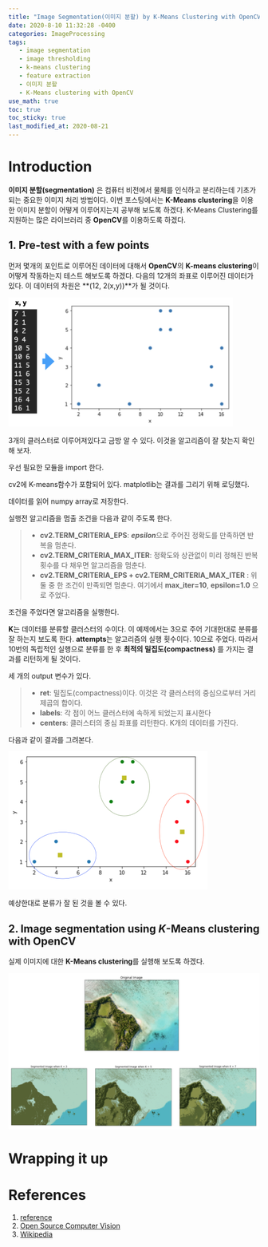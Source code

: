 ```yaml
---
title: "Image Segmentation(이미지 분할) by K-Means Clustering with OpenCV"
date: 2020-8-10 11:32:28 -0400
categories: ImageProcessing
tags:
   - image segmentation
   - image thresholding
   - k-means clustering
   - feature extraction
   - 이미지 분할 
   - K-Means clustering with OpenCV
use_math: true
toc: true
toc_sticky: true
last_modified_at: 2020-08-21
---
```


# Introduction 

**이미지 분할(segmentation)** 은 컴퓨터 비전에서 물체를 인식하고 분리하는데 기초가 되는 중요한 이미지 처리 방법이다. 
이번 포스팅에서는 **K-Means clustering**을 이용한 이미지 분할이 어떻게 이루어지는지 공부해 보도록 하겠다. K-Means Clustering를 지원하는 많은 라이브러리 중 
**OpenCV**를 이용하도록 하겠다. 


## 1. Pre-test with a few points  
   
   먼저 몇개의 포인트로 이루어진 데이터에 대해서 **OpenCV**의 **K-means clustering**이 어떻게 작동하는지 테스트 해보도록 하겠다. 
   다음의 12개의 좌표로 이루어진 데이터가 있다. 이 데이터의 차원은 **(12, 2(x,y))**가 될 것이다. 
   
   <img src="/assets/images/kmeans_test_fig1.jpeg" width="450px" >
   
   3개의 클러스터로 이루어져있다고 금방 알 수 있다. 이것을 알고리즘이 잘 찾는지 확인해 보자. 
   
   우선 필요한 모듈을 import 한다. 
   
   <script src="https://gist.github.com/gimoonnam/93baf6bef05d8ad50e35c10bec85e017.js"></script>

   cv2에 K-means함수가 포함되어 있다. matplotlib는 결과를 그리기 위해 로딩했다. 
   
   
   데이터를 읽어 numpy array로 저장한다. 
   
   <script src="https://gist.github.com/gimoonnam/bee9944aeb37d7ce84e4cb035d297fab.js"></script>
   
   
   실행전 알고리즘을 멈출 조건을 다음과 같이 주도록 한다. 
   
   <script src="https://gist.github.com/gimoonnam/8c8de044e14f64cea1fe1a0bf05924cb.js"></script>
  
   > * **cv2.TERM_CRITERIA_EPS**: ***epsilon***으로 주어진 정확도를 만족하면 반복을 멈춘다. 
   > * **cv2.TERM_CRITERIA_MAX_ITER**: 정확도와 상관없이 미리 정해진 반복 횟수를 다 채우면 알고리즘을 멈춘다. 
   > * **cv2.TERM_CRITERIA_EPS + cv2.TERM_CRITERIA_MAX_ITER** : 위 둘 중 한 조건이 만족되면 멈춘다.
   > 여기에서 **max_iter=10**, **epsilon=1.0** 으로 주었다.   
 
   
   조건을 주었다면 알고리즘을 실행한다. 
     
   <script src="https://gist.github.com/gimoonnam/c026d247b49a97269a7ecdca721cc959.js"></script>
  
   **K**는 데이터를 분류할 클러스터의 수이다. 이 예제에서는 3으로 주어 기대한대로 분류를 잘 하는지 보도록 한다. **attempts**는 알고리즘의 실행 횟수이다. 
   10으로 주었다. 따라서 10번의 독립적인 실행으로 분류를 한 후 **최적의 밀집도(compactness)** 를 가지는 결과를 리턴하게 될 것이다. 
   
   세 개의 output 변수가 있다. 
   
   > * **ret**: 밀집도(compactness)이다. 이것은 각 클러스터의 중심으로부터 거리제곱의 합이다.   
   > * **labels**: 각 점이 어느 클러스터에 속하게 되었는지 표시한다   
   > * **centers**: 클러스터의 중심 좌표를 리턴한다. K개의 데이터를 가진다.   
   

   다음과 같이 결과를 그려본다. 
   
   <script src="https://gist.github.com/gimoonnam/4f85865b84be3c2a7701bef89cc4d94e.js"></script>
   
   <img src="/assets/images/kmeans_test_fig3.png" width="400px" >
   
   예상한대로 분류가 잘 된 것을 볼 수 있다. 
   
 

## 2. Image segmentation using *K*-Means clustering with OpenCV 
   
   실제 이미지에 대한 **K-Means clustering**를 실행해 보도록 하겠다. 

   

   <img src="/assets/images/kmeans_img_results.jpeg" width="800px" >
   
   

# Wrapping it up 




# References 

  1. [reference](https://towardsdatascience.com/introduction-to-image-segmentation-with-k-means-clustering-83fd0a9e2fc3)   
  2. [Open Source Computer Vision](https://docs.opencv.org/master/d1/d5c/tutorial_py_kmeans_opencv.html)   
  3. [Wikipedia](https://ko.wikipedia.org/wiki/K-%ED%8F%89%EA%B7%A0_%EC%95%8C%EA%B3%A0%EB%A6%AC%EC%A6%98)  
  
